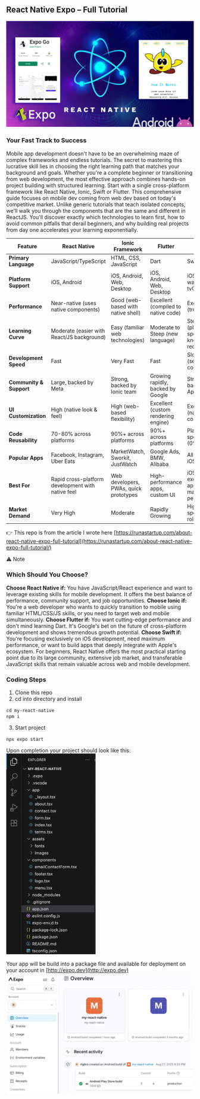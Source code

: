 ## React Native Expo – Full Tutorial

<img src="react-native-banner.webp" alt="react native banner" width="720"/>


### Your Fast Track to Success

Mobile app development doesn't have to be an overwhelming maze of complex frameworks and endless tutorials. The secret to mastering this lucrative skill lies in choosing the right learning path that matches your background and goals. Whether you're a complete beginner or transitioning from web development, the most effective approach combines hands-on project building with structured learning. Start with a single cross-platform framework like React Native, Ionic, Swift or Flutter.
This comprehensive guide focuses on mobile dev coming from web dev based on today's competitive market. Unlike generic tutorials that teach isolated concepts, we'll walk you through the components that are the same and different in ReactJS. You'll discover exactly which technologies to learn first, how to avoid common pitfalls that derail beginners, and why building real projects from day one accelerates your learning exponentially.

| Feature | React Native | Ionic Framework | Flutter | Swift |
|---------|--------------|-----------------|---------|--------|
| **Primary Language** | JavaScript/TypeScript | HTML, CSS, JavaScript | Dart | Swift |
| **Platform Support** | iOS, Android | iOS, Android, Web, Desktop | iOS, Android, Web, Desktop | iOS, macOS, watchOS, tvOS |
| **Performance** | Near-native (uses native components) | Good (web-based with native shell) | Excellent (compiled to native code) | Excellent (truly native) |
| **Learning Curve** | Moderate (easier with React/JS background) | Easy (familiar web technologies) | Moderate to Steep (new language) | Steep (platform-specific knowledge required) |
| **Development Speed** | Fast | Very Fast | Fast | Slower (separate codebases) |
| **Community & Support** | Large, backed by Meta | Strong, backed by Ionic team | Growing rapidly, backed by Google | Strong, backed by Apple |
| **UI Customization** | High (native look & feel) | High (web-based flexibility) | Excellent (custom rendering engine) | Excellent (native controls) |
| **Code Reusability** | 70-80% across platforms | 90%+ across platforms | 90%+ across platforms | Platform-specific (0%) |
| **Popular Apps** | Facebook, Instagram, Uber Eats | MarketWatch, Sworkit, JustWatch | Google Ads, BMW, Alibaba | All native iOS apps |
| **Best For** | Rapid cross-platform development with native feel | Web developers, PWAs, quick prototypes | High-performance apps, custom UI | iOS-exclusive apps, maximum performance |
| **Market Demand** | Very High | Moderate | Rapidly Growing | High (iOS-specific roles) |



👉 This repo is from the article I wrote here [https://runastartup.com/about-react-native-expo-full-tutorial](https://runastartup.com/about-react-native-expo-full-tutorial/)

⚠️ Note
### Which Should You Choose?
**Choose React Native if:** You have JavaScript/React experience and want to leverage existing skills for mobile development. It offers the best balance of performance, community support, and job opportunities.
**Choose Ionic if:** You're a web developer who wants to quickly transition to mobile using familiar HTML/CSS/JS skills, or you need to target web and mobile simultaneously.
**Choose Flutter if:** You want cutting-edge performance and don't mind learning Dart. It's Google's bet on the future of cross-platform development and shows tremendous growth potential.
**Choose Swift if:** You're focusing exclusively on iOS development, need maximum performance, or want to build apps that deeply integrate with Apple's ecosystem.
For beginners, React Native offers the most practical starting point due to its large community, extensive job market, and transferable JavaScript skills that remain valuable across web and mobile development.


### Coding Steps
1. Clone this repo
2. cd into directory and install
```
cd my-react-native
npm i
``` 
3. Start project
```
npx expo start
```

Upon completion your project should look like this:  
<img src="folder-structure.webp" alt="folder structure" width="240"/>  

Your app will be build into a package file and available for deployment on your account in [http://expo.dev](http://expo.dev)  
<img src="expo-website-builds.webp" alt="Expo.dev website" width="500" />  




